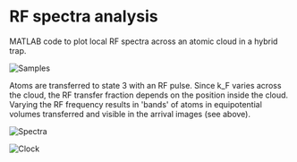 # RF spectra analysis

MATLAB code to plot local RF spectra across an atomic cloud in a hybrid trap. 

![Samples](https://raw.githubusercontent.com/biswaroopmukherjee/RFspectra/master/Figures/samples.png)

Atoms are transferred to state 3 with an RF pulse. Since k_F varies across the cloud, the RF transfer fraction depends on the position inside the cloud. Varying the RF frequency results in 'bands' of atoms in equipotential volumes transferred and visible in the arrival images (see above). 

![Spectra](https://raw.githubusercontent.com/biswaroopmukherjee/RFspectra/master/Figures/spectrum_out.png)

![Clock](https://raw.githubusercontent.com/biswaroopmukherjee/RFspectra/master/Figures/clock_out.png)